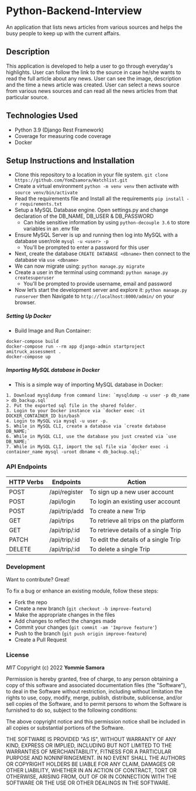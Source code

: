 # Python-Backend-Interview

An application that lists news articles from various sources and helps the busy people to keep up with the current affairs.

## Description
This application is developed to help a user to go through everyday's highlights. User can follow the link to the source in case he/she wants to read the full article about any news. User can see the image, description and the time a news article was created. User can select a news source from various news sources and can read all the news articles from that particular source.

## Technologies Used

- Python 3.9 (Django Rest Framework)
- Coverage for measuring code coverage
- Docker

## Setup Instructions and Installation

- Clone this repository to a location in your file system. `git clone https://github.com/YomZsamora/Watchlist.git`
- Create a virtual environment `python -m venv venv` then activate with `source venv/bin/activate `
- Read the requirements file and Install all the requirements `pip install -r requirements.txt`
- Setup a MySQL Database engine. Open settings.py and change declaration of the DB_NAME, DB_USER & DB_PASSWORD
    - Can hide sensitive information by using `python-decouple 3.6` to store variables in an .env file
- Ensure MySQL Server is up and running then log into MySQL with a database user/role `mysql -u <user> -p`
    - You'll be prompted to enter a password for this user
- Next, create the database `CREATE DATABASE <dbname>` then connect to the database via `use <dbname>`
- We can now migrate using: `python manage.py migrate`
- Create a user in the terminal using command: `python manage.py createsuperuser`
    - You'll be prompted to provide username, email and password
- Now let’s start the development server and explore it: `python manage.py runserver` then Navigate to `http://localhost:8000/admin/` on your browser.

##### Setting Up Docker
   * Build Image and Run Container:

    docker-compose build
    docker-compose run --rm app django-admin startproject amitruck_assessment .
    docker-compose up

##### Importing MySQL database in Docker
   * This is a simple way of importing MySQL database in Docker:

    1. Download mysqldump from command line: `mysqldump -u user -p db_name > db_backup.sql`
    2. Put the exported sql file in the shared folder.
    3. Login to your Docker instance via `docker exec -it DOCKER_CONTAINER_ID bin/bash`
    4. Login to MySQL via mysql -u user -p.
    5. While in MySQL CLI, create a database via `create database DB_NAME;`
    6. While in MySQL CLI, use the database you just created via `use DB_NAME;`
    7. While in MySQL CLI, import the sql file via `docker exec -i container_name mysql -uroot dbname < db_backup.sql;`

### API Endpoints
| HTTP Verbs | Endpoints | Action |
| --- | --- | --- |
| POST | /api/register | To sign up a new user account |
| POST | /api/login | To login an existing user account |
| POST | /api/trip/add | To create a new Trip |
| GET | /api/trips | To retrieve all trips on the platform |
| GET | /api/trip/:id | To retrieve details of a single Trip |
| PATCH | /api/trip/:id | To edit the details of a single Trip |
| DELETE | /api/trip/:id | To delete a single Trip |

	
### Development

Want to contribute? Great!

To fix a bug or enhance an existing module, follow these steps:

- Fork the repo
- Create a new branch (`git checkout -b improve-feature`)
- Make the appropriate changes in the files
- Add changes to reflect the changes made
- Commit your changes (`git commit -am 'Improve feature'`)
- Push to the branch (`git push origin improve-feature`)
- Create a Pull Request 


### License

*MIT*
Copyright (c) 2022 **Yommie Samora**

Permission is hereby granted, free of charge, to any person obtaining a copy of this software and associated documentation files (the "Software"), to deal in the Software without restriction, including without limitation the rights to use, copy, modify, merge, publish, distribute, sublicense, and/or sell copies of the Software, and to permit persons to whom the Software is furnished to do so, subject to the following conditions:

The above copyright notice and this permission notice shall be included in all copies or substantial portions of the Software.

THE SOFTWARE IS PROVIDED "AS IS", WITHOUT WARRANTY OF ANY KIND, EXPRESS OR IMPLIED, INCLUDING BUT NOT LIMITED TO THE WARRANTIES OF MERCHANTABILITY, FITNESS FOR A PARTICULAR PURPOSE AND NONINFRINGEMENT. IN NO EVENT SHALL THE AUTHORS OR COPYRIGHT HOLDERS BE LIABLE FOR ANY CLAIM, DAMAGES OR OTHER LIABILITY, WHETHER IN AN ACTION OF CONTRACT, TORT OR OTHERWISE, ARISING FROM, OUT OF OR IN CONNECTION WITH THE SOFTWARE OR THE USE OR OTHER DEALINGS IN THE SOFTWARE.
